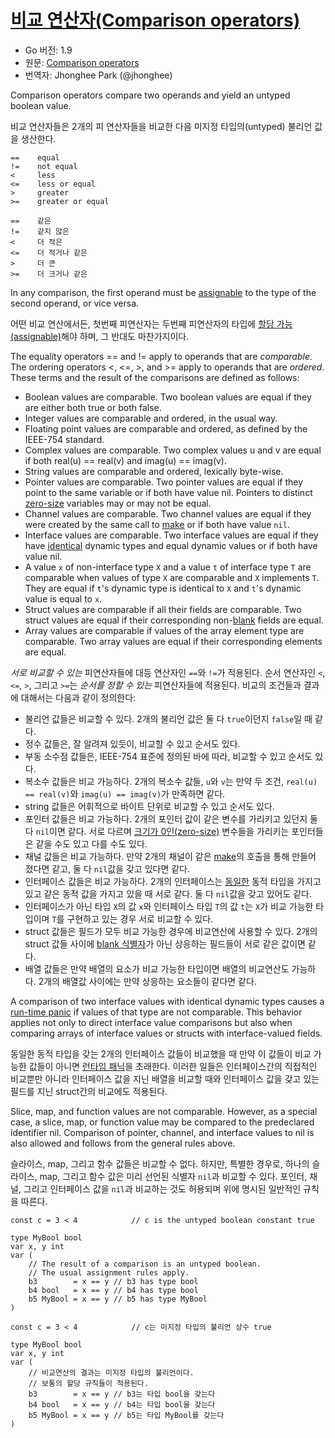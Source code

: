 # [비교 연산자(Comparison operators)](#comparison-operators)

* Go 버전: 1.9
* 원문: [Comparison operators](https://golang.org/ref/spec#Comparison_operators)
* 번역자: Jhonghee Park (@jhonghee)

Comparison operators compare two operands and yield an untyped boolean value.

비교 연산자들은 2개의 피 연산자들을 비교한 다음 미지정 타입의(untyped) 불리언 값을 생산한다.

```
==    equal
!=    not equal
<     less
<=    less or equal
>     greater
>=    greater or equal
```

```
==    같은
!=    같지 않은
<     더 적은
<=    더 적거나 같은
>     더 큰
>=    더 크거나 같은
```

In any comparison, the first operand must be [assignable](/Properties%20of%20types%20and%20values/assignability.html) to the type of the second operand, or vice versa.

어떤 비교 연산에서든, 첫번째 피연산자는 두번째 피연산자의 타입에 [할당 가능(assignable)](/Properties%20of%20types%20and%20values/assignability.html)해야 하며, 그 반대도 마찬가지이다.

The equality operators == and != apply to operands that are *comparable*. The ordering operators <, <=, >, and >= apply to operands that are *ordered*. These terms and the result of the comparisons are defined as follows:

  * Boolean values are comparable. Two boolean values are equal if they are either both true or both false.
  * Integer values are comparable and ordered, in the usual way.
  * Floating point values are comparable and ordered, as defined by the IEEE-754 standard.
  * Complex values are comparable. Two complex values u and v are equal if both real(u) == real(v) and imag(u) == imag(v).
  * String values are comparable and ordered, lexically byte-wise.
  * Pointer values are comparable. Two pointer values are equal if they point to the same variable or if both have value nil. Pointers to distinct [zero-size](/System%20considerations/size_and_alignment_guarantees.html) variables may or may not be equal.
  * Channel values are comparable. Two channel values are equal if they were created by the same call to [make](/making_slices,_maps_and_channels.html) or if both have value `nil`.
  * Interface values are comparable. Two interface values are equal if they have [identical](/Properties%20of%20types%20and%20values/type_identity.html) dynamic types and equal dynamic values or if both have value nil.
  * A value `x` of non-interface type `X` and a value `t` of interface type `T` are comparable when values of type `X` are comparable and `X` implements `T`. They are equal if `t`'s dynamic type is identical to `X` and `t`'s dynamic value is equal to `x`.
  * Struct values are comparable if all their fields are comparable. Two struct values are equal if their corresponding non-[blank](/Declarations%20and%20scope/blank_identifier.html) fields are equal.
  * Array values are comparable if values of the array element type are comparable. Two array values are equal if their corresponding elements are equal.

*서로 비교할 수 있는* 피연산자들에 대등 연산자인 `==`와 `!=`가 적용된다. 순서 연산자인 `<`, `<=`, `>`, 그리고 `>=`는 *순서를 정할 수 있는* 피연산자들에 적용된다. 비교의 조건들과 결과에 대해서는 다음과 같이 정의한다:

 * 불리언 값들은 비교할 수 있다. 2개의 불리언 값은 둘 다 `true`이던지 `false`일 때 같다.
 * 정수 값들은, 잘 알려져 있듯이, 비교할 수 있고 순서도 있다.
 * 부동 소수점 값들은, IEEE-754 표준에 정의된 바에 따라, 비교할 수 있고 순서도 있다.
 * 복소수 값들은 비교 가능하다. 2개의 복소수 값들, `u`와 `v`는 만약 두 조건, `real(u) == real(v)`와 `imag(u) == imag(v)`가 만족하면 같다.
 * string 값들은 어휘적으로 바이트 단위로 비교할 수 있고 순서도 있다.
 * 포인터 값들은 비교 가능하다. 2개의 포인터 값이 같은 변수를 가리키고 있던지 둘 다 `nil`이면 같다. 서로 다르며 [크기가 0인(zero-size)](/System%20considerations/size_and_alignment_guarantees.html) 변수들을 가리키는 포인터들은 같을 수도 있고 다를 수도 있다.
 * 채널 값들은 비교 가능하다. 만약 2개의 채널이 같은 [make](/making_slices,_maps_and_channels.html)의 호출을 통해 만들어 졌다면 같고, 둘 다 `nil`값을 갖고 있다면 같다.
 * 인터페이스 값들은 비교 가능하다. 2개의 인터페이스는 [동일한](/Properties%20of%20types%20and%20values/type_identity.html) 동적 타입을 가지고 있고 같은 동적 값을 가지고 있을 때 서로 같다. 둘 다 `nil`값을 갖고 있어도 같다.
 * 인터페이스가 아닌 타입 `X`의 값 `x`와 인터페이스 타입 `T`의 값 `t`는 `X`가 비교 가능한 타입이며 `T`를 구현하고 있는 경우 서로 비교할 수 있다.
 * struct 값들은 필드가 모두 비교 가능한 경우에 비교연산에 사용할 수 있다. 2개의 struct 값들 사이에 [blank 식별자](/Declarations%20and%20scope/blank_identifier.html)가 아닌 상응하는 필드들이 서로 같은 값이면 같다.
 * 배열 값들은 만약 배열의 요소가 비교 가능한 타입이면 배열의 비교연산도 가능하다. 2개의 배열값 사이에는 만약 상응하는 요소들이 같다면 같다.

A comparison of two interface values with identical dynamic types causes a [run-time panic](/Run-time%20panics/) if values of that type are not comparable. This behavior applies not only to direct interface value comparisons but also when comparing arrays of interface values or structs with interface-valued fields.

동일한 동적 타입을 갖는 2개의 인터페이스 값들이 비교했을 때 만약 이 값들이 비교 가능한 값들이 아니면 [런타임 패닉](/Run-time%20panics/)을 초래한다. 이러한 일들은 인터페이스간의 직접적인 비교뿐만 아니라 인터페이스 값을 지닌 배열을 비교할 때와 인터페이스 값을 갖고 있는 필드를 지닌 struct간의 비교에도 적용된다.

Slice, map, and function values are not comparable. However, as a special case, a slice, map, or function value may be compared to the predeclared identifier nil. Comparison of pointer, channel, and interface values to nil is also allowed and follows from the general rules above.

슬라이스, map, 그리고 함수 값들은 비교할 수 없다. 하지만, 특별한 경우로, 하나의 슬라이스, map, 그리고 함수 값은 미리 선언된 식별자 `nil`과 비교할 수 있다. 포인터, 채널, 그리고 인터페이스 값을 `nil`과 비교하는 것도 허용되며 위에 명시된 일반적인 규칙을 따른다.

```
const c = 3 < 4            // c is the untyped boolean constant true

type MyBool bool
var x, y int
var (
	// The result of a comparison is an untyped boolean.
	// The usual assignment rules apply.
	b3        = x == y // b3 has type bool
	b4 bool   = x == y // b4 has type bool
	b5 MyBool = x == y // b5 has type MyBool
)
```

```
const c = 3 < 4            // c는 미지정 타입의 불리언 상수 true

type MyBool bool
var x, y int
var (
	// 비교연산의 결과는 미지정 타입의 불리언이다.
	// 보통의 할당 규칙들이 적용된다.
	b3        = x == y // b3는 타입 bool을 갖는다
	b4 bool   = x == y // b4는 타입 bool을 갖는다
	b5 MyBool = x == y // b5는 타입 MyBool를 갖는다
)
```